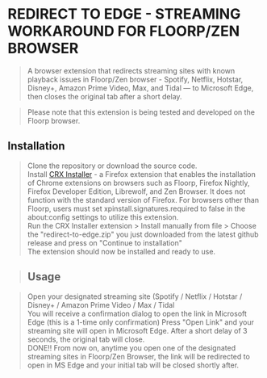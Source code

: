 # REDIRECT TO EDGE - STREAMING WORKAROUND FOR FLOORP/ZEN BROWSER
> A browser extension that redirects streaming sites with known playback issues in Floorp/Zen browser - Spotify, Netflix, Hotstar, Disney+, Amazon Prime Video, Max, and Tidal — to Microsoft Edge, then closes the original tab after a short delay.

>Please note that this extension is being tested and developed on the Floorp browser.                                        

## Installation

>Clone the repository or download the source code.                                  
>Install [CRX Installer](https://addons.mozilla.org/tr/android/addon/crxinstaller/?utm_source=addons.mozilla.org&utm_medium=referral&utm_content=search) - a Firefox extension that enables the installation of Chrome extensions on browsers such as Floorp, Firefox Nightly, Firefox Developer Edition, Librewolf, and Zen Browser. It does not function with the standard version of Firefox. For browsers other than Floorp, users must set xpinstall.signatures.required to false in the about:config settings to utilize this extension.      
>Run the CRX Installer extension > Install manually from file > Choose the "redirect-to-edge.zip" you just downloaded from the latest github release and press on "Continue to installation"                      
>The extension should now be installed and ready to use.

>## Usage

>Open your designated streaming site (Spotify / Netflix / Hotstar / Disney+ / Amazon Prime Video / Max / Tidal              
>You will receive a confirmation dialog to open the link in Microsoft Edge (this is a 1-time only confirmation)
>Press "Open Link" and your streaming site will open in Microsoft Edge. After a short delay of 3 seconds, the original tab will close.          
> DONE!! From now on, anytime you open one of the designated streaming sites in Floorp/Zen Browser, the link will be redirected to open in MS Edge and your initial tab will be closed shortly after.
           
